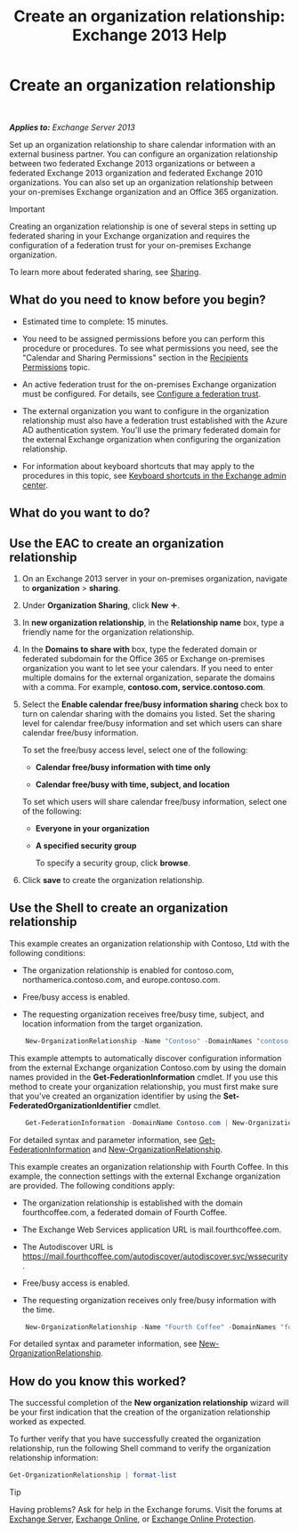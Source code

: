 ﻿---
title: 'Create an organization relationship: Exchange 2013 Help'
TOCTitle: Create an organization relationship
ms:assetid: 5ea61b96-c8ca-44fc-b8b5-ca4341af36a6
ms:mtpsurl: https://technet.microsoft.com/en-us/library/JJ657451(v=EXCHG.150)
ms:contentKeyID: 49289267
ms.date: 12/09/2016
mtps_version: v=EXCHG.150
---

# Create an organization relationship

 

_**Applies to:** Exchange Server 2013_


Set up an organization relationship to share calendar information with an external business partner. You can configure an organization relationship between two federated Exchange 2013 organizations or between a federated Exchange 2013 organization and federated Exchange 2010 organizations. You can also set up an organization relationship between your on-premises Exchange organization and an Office 365 organization.


> [!IMPORTANT]
> Creating an organization relationship is one of several steps in setting up federated sharing in your Exchange organization and requires the configuration of a federation trust for your on-premises Exchange organization.



To learn more about federated sharing, see [Sharing](sharing-exchange-2013-help.md).

## What do you need to know before you begin?

  - Estimated time to complete: 15 minutes.

  - You need to be assigned permissions before you can perform this procedure or procedures. To see what permissions you need, see the "Calendar and Sharing Permissions" section in the [Recipients Permissions](recipients-permissions-exchange-2013-help.md) topic.

  - An active federation trust for the on-premises Exchange organization must be configured. For details, see [Configure a federation trust](configure-a-federation-trust-exchange-2013-help.md).

  - The external organization you want to configure in the organization relationship must also have a federation trust established with the Azure AD authentication system. You'll use the primary federated domain for the external Exchange organization when configuring the organization relationship.

  - For information about keyboard shortcuts that may apply to the procedures in this topic, see [Keyboard shortcuts in the Exchange admin center](keyboard-shortcuts-in-the-exchange-admin-center-2013-help.md).

## What do you want to do?

## Use the EAC to create an organization relationship

1.  On an Exchange 2013 server in your on-premises organization, navigate to **organization** \> **sharing**.

2.  Under **Organization Sharing**, click **New** ![Add Icon](images/JJ218640.c1e75329-d6d7-4073-a27d-498590bbb558(EXCHG.150).gif "Add Icon").

3.  In **new organization relationship**, in the **Relationship name** box, type a friendly name for the organization relationship.

4.  In the **Domains to share with** box, type the federated domain or federated subdomain for the Office 365 or Exchange on-premises organization you want to let see your calendars. If you need to enter multiple domains for the external organization, separate the domains with a comma. For example, **contoso.com, service.contoso.com**.

5.  Select the **Enable calendar free/busy information sharing** check box to turn on calendar sharing with the domains you listed. Set the sharing level for calendar free/busy information and set which users can share calendar free/busy information.
    
    To set the free/busy access level, select one of the following:
    
      - **Calendar free/busy information with time only**
    
      - **Calendar free/busy with time, subject, and location**
    
    To set which users will share calendar free/busy information, select one of the following:
    
      - **Everyone in your organization**
    
      - **A specified security group**
        
        To specify a security group, click **browse**.

6.  Click **save** to create the organization relationship.

## Use the Shell to create an organization relationship

This example creates an organization relationship with Contoso, Ltd with the following conditions:

  - The organization relationship is enabled for contoso.com, northamerica.contoso.com, and europe.contoso.com.

  - Free/busy access is enabled.

  - The requesting organization receives free/busy time, subject, and location information from the target organization.

<!-- end list -->

```powershell
    New-OrganizationRelationship -Name "Contoso" -DomainNames "contoso.com","northamerica.contoso.com","europe.contoso.com" -FreeBusyAccessEnabled $true -FreeBusyAccessLevel LimitedDetails
```

This example attempts to automatically discover configuration information from the external Exchange organization Contoso.com by using the domain names provided in the **Get-FederationInformation** cmdlet. If you use this method to create your organization relationship, you must first make sure that you've created an organization identifier by using the **Set-FederatedOrganizationIdentifier** cmdlet.

```powershell
    Get-FederationInformation -DomainName Contoso.com | New-OrganizationRelationship -Name "Contoso" -FreeBusyAccessEnabled $true -FreeBusyAccessLevel -LimitedDetails
```

For detailed syntax and parameter information, see [Get-FederationInformation](https://technet.microsoft.com/en-us/library/dd351221\(v=exchg.150\)) and [New-OrganizationRelationship](https://technet.microsoft.com/en-us/library/ee332357\(v=exchg.150\)).

This example creates an organization relationship with Fourth Coffee. In this example, the connection settings with the external Exchange organization are provided. The following conditions apply:

  - The organization relationship is established with the domain fourthcoffee.com, a federated domain of Fourth Coffee.

  - The Exchange Web Services application URL is mail.fourthcoffee.com.

  - The Autodiscover URL is https://mail.fourthcoffee.com/autodiscover/autodiscover.svc/wssecurity.

  - Free/busy access is enabled.

  - The requesting organization receives only free/busy information with the time.

<!-- end list -->

```powershell
    New-OrganizationRelationship -Name "Fourth Coffee" -DomainNames "fourthcoffee.com" -FreeBusyAccessEnabled $true -FreeBusyAccessLevel -AvailabilityOnly -TargetAutodiscoverEpr "https://mail.fourthcoffee.com/autodiscover/autodiscover.svc/wssecurity" -TargetApplicationUri "mail.fourthcoffee.com"
```

For detailed syntax and parameter information, see [New-OrganizationRelationship](https://technet.microsoft.com/en-us/library/ee332357\(v=exchg.150\)).

## How do you know this worked?

The successful completion of the **New organization relationship** wizard will be your first indication that the creation of the organization relationship worked as expected.

To further verify that you have successfully created the organization relationship, run the following Shell command to verify the organization relationship information:

```powershell
Get-OrganizationRelationship | format-list
```


> [!TIP]
> Having problems? Ask for help in the Exchange forums. Visit the forums at <A href="https://go.microsoft.com/fwlink/p/?linkid=60612">Exchange Server</A>, <A href="https://go.microsoft.com/fwlink/p/?linkid=267542">Exchange Online</A>, or <A href="https://go.microsoft.com/fwlink/p/?linkid=285351">Exchange Online Protection</A>.


